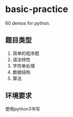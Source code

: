# basic-practice
60 demos for python.

## 题目类型
1. 简单的程序题
2. 语法特性
3. 字符串处理
4. 数据结构
5. 算法

## 环境要求
使用python3书写